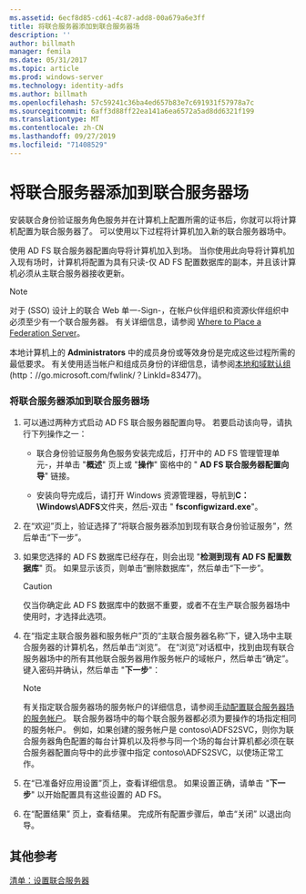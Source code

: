 ```yaml
---
ms.assetid: 6ecf8d85-cd61-4c87-add8-00a679a6e3ff
title: 将联合服务器添加到联合服务器场
description: ''
author: billmath
manager: femila
ms.date: 05/31/2017
ms.topic: article
ms.prod: windows-server
ms.technology: identity-adfs
ms.author: billmath
ms.openlocfilehash: 57c59241c36ba4ed657b83e7c691931f57978a7c
ms.sourcegitcommit: 6aff3d88ff22ea141a6ea6572a5ad8dd6321f199
ms.translationtype: MT
ms.contentlocale: zh-CN
ms.lasthandoff: 09/27/2019
ms.locfileid: "71408529"
---
```

# <a name="add-a-federation-server-to-a-federation-server-farm"></a>将联合服务器添加到联合服务器场


安装联合身份验证服务角色服务并在计算机上配置所需的证书后，你就可以将计算机配置为联合服务器了。 可以使用以下过程将计算机加入新的联合服务器场中。  
  
使用 AD FS 联合服务器配置向导将计算机加入到场。 当你使用此向导将计算机加入现有场时，计算机将配置为具有只读\-仅 AD FS 配置数据库的副本，并且该计算机必须从主联合服务器接收更新。  
  
> [!NOTE]  
> 对于 \(SSO\) 设计上的联合 Web 单一\-Sign\-，在帐户伙伴组织和资源伙伴组织中必须至少有一个联合服务器。 有关详细信息，请参阅 [Where to Place a Federation Server](https://technet.microsoft.com/library/dd807127.aspx)。  
  
本地计算机上的 **Administrators** 中的成员身份或等效身份是完成这些过程所需的最低要求。  有关使用适当帐户和组成员身份的详细信息，请参阅[本地和域默认组](https://go.microsoft.com/fwlink/?LinkId=83477)\(http：\/\/go.microsoft.com\/fwlink\/？LinkId\=83477\)。   
  
### <a name="to-add-a-federation-server-to-a-federation-server-farm"></a>将联合服务器添加到联合服务器场  
  
1.  可以通过两种方式启动 AD FS 联合服务器配置向导。 若要启动该向导，请执行下列操作之一：  
  
    -   联合身份验证服务角色服务安装完成后，打开中的 AD FS 管理管理单元\-，并单击 "**概述**" 页上或 "**操作**" 窗格中的 " **AD FS 联合服务器配置向导**" 链接。  
  
    -   安装向导完成后，请打开 Windows 资源管理器，导航到**C：\\Windows\\ADFS**文件夹，然后\-双击 " **fsconfigwizard.exe**"。  
  
2.  在“欢迎”页上，验证选择了“将联合服务器添加到现有联合身份验证服务”，然后单击“下一步”。  
  
3.  如果您选择的 AD FS 数据库已经存在，则会出现 "**检测到现有 AD FS 配置数据库**" 页。 如果显示该页，则单击“删除数据库”，然后单击“下一步”。  
  
    > [!CAUTION]  
    > 仅当你确定此 AD FS 数据库中的数据不重要，或者不在生产联合服务器场中使用时，才选择此选项。  
  
4.  在“指定主联合服务器和服务帐户”页的“主联合服务器名称”下，键入场中主联合服务器的计算机名，然后单击“浏览”。 在“浏览”对话框中，找到由现有联合服务器场中的所有其他联合服务器用作服务帐户的域帐户，然后单击“确定”。 键入密码并确认，然后单击 "**下一步**"：  
  
    > [!NOTE]  
    > 有关指定联合服务器场的服务帐户的详细信息，请参阅[手动配置联合服务器场的服务帐户](Manually-Configure-a-Service-Account-for-a-Federation-Server-Farm.md)。 联合服务器场中的每个联合服务器都必须为要操作的场指定相同的服务帐户。 例如，如果创建的服务帐户是 contoso\\ADFS2SVC，则你为联合服务器角色配置的每台计算机以及将参与同一个场的每台计算机都必须在联合服务器配置向导中的此步骤中指定 contoso\\ADFS2SVC，以使场正常工作。  
  
5.  在“已准备好应用设置”页上，查看详细信息。 如果设置正确，请单击 "**下一步**" 以开始配置具有这些设置的 AD FS。  
  
6.  在“配置结果” 页上，查看结果。 完成所有配置步骤后，单击“关闭”  以退出向导。  
  
## <a name="additional-references"></a>其他参考  
[清单：设置联合服务器](Checklist--Setting-Up-a-Federation-Server.md)  
  

